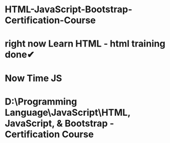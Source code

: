 # HTML-JavaScript-Bootstrap-Certification-Course

# right now Learn HTML - html training done✔

# Now Time JS

# D:\Programming Language\JavaScript\HTML, JavaScript, & Bootstrap - Certification Course
